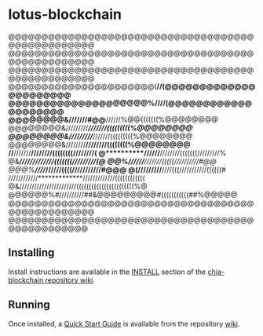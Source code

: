 # lotus-blockchain
@@@@@@@@@@@@@@@@@@@@@@@@@@@@@@@@@@@@@@@@@@@@@@@@@@
@@@@@@@@@@@@@@@@@@@@@@@@@@@@@@@@@@@@@@@@@@@@@@@@@@
@@@@@@@@@@@@@@@@@@@@@@@@@@@@@@@@@@@@@@@@@@@@@@@@@@
@@@@@@@@@@@@@@@@@@@@@@(**//(@@@@@@@@@@@@@@@@@@@@@@
@@@@@@@@@@@@@@@@@@@@%****////(@@@@@@@@@@@@@@@@@@@@
@@@@@@@@&///////#@@******//////%@@(((((((%@@@@@@@@
@@@@@@@@&/////////*******///////(((((((((%@@@@@@@@
@@@@@@@@&/////////*******///////(((((((((%@@@@@@@@
@@@@@@@@&////////********////////((((((((%@@@@@@@@
//********///////********////////((((((((////////(
@**********//////********////////(((((((/////////%
@&**********//////*******///////(((((((/////////(@
@@%**********//////******///////(((((//////////#@@
@@@%************////*****//////((((///////////#@@@
@(//////**********///****////(((///////////((((((#
////////////*************/////////////((((((((((((
@&///////////////////////(((((((((((((((((((((((%@
@@@@@@%#//////////##&@@@@@@@@@#(((((((((((##%@@@@@
@@@@@@@@@@@@@@@@@@@@@@@@@@@@@@@@@@@@@@@@@@@@@@@@@@
@@@@@@@@@@@@@@@@@@@@@@@@@@@@@@@@@@@@@@@@@@@@@@@@@
## Installing

Install instructions are available in the
[INSTALL](https://github.com/Chia-Network/chia-blockchain/wiki/INSTALL)
section of the
[chia-blockchain repository wiki](https://github.com/Chia-Network/chia-blockchain/wiki).

## Running

Once installed, a
[Quick Start Guide](https://github.com/Chia-Network/chia-blockchain/wiki/Quick-Start-Guide)
is available from the repository
[wiki](https://github.com/Chia-Network/chia-blockchain/wiki).
